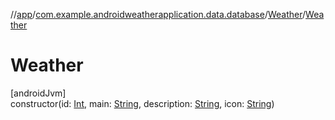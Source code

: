 //[app](../../../index.md)/[com.example.androidweatherapplication.data.database](../index.md)/[Weather](index.md)/[Weather](-weather.md)

# Weather

[androidJvm]\
constructor(id: [Int](https://kotlinlang.org/api/latest/jvm/stdlib/kotlin/-int/index.html), main: [String](https://kotlinlang.org/api/latest/jvm/stdlib/kotlin/-string/index.html), description: [String](https://kotlinlang.org/api/latest/jvm/stdlib/kotlin/-string/index.html), icon: [String](https://kotlinlang.org/api/latest/jvm/stdlib/kotlin/-string/index.html))
